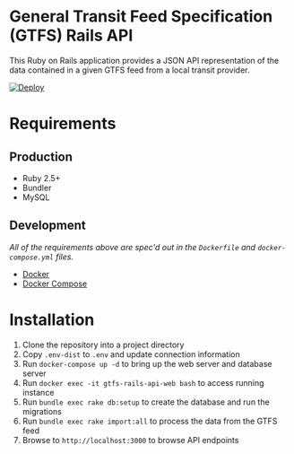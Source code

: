 # General Transit Feed Specification (GTFS) Rails API

This Ruby on Rails application provides a JSON API representation of the data contained in a given GTFS feed from a local transit provider.

[![Deploy](https://www.herokucdn.com/deploy/button.svg)](https://heroku.com/deploy)

# Requirements

## Production
- Ruby 2.5+
- Bundler
- MySQL

## Development

_All of the requirements above are spec'd out in the `Dockerfile` and `docker-compose.yml` files._

- [Docker](https://docs.docker.com/)
- [Docker Compose](https://docs.docker.com/compose/)

# Installation

1. Clone the repository into a project directory
1. Copy `.env-dist` to `.env` and update connection information
1. Run `docker-compose up -d` to bring up the web server and database server
1. Run `docker exec -it gtfs-rails-api-web bash` to access running instance
1. Run `bundle exec rake db:setup` to create the database and run the migrations
1. Run `bundle exec rake import:all` to process the data from the GTFS feed
1. Browse to `http://localhost:3000` to browse API endpoints
